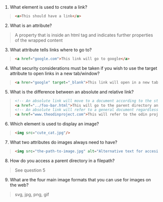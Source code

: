 1. What element is used to create a link?
> ```html
> <a>This should have a link</a>
> ```
2. What is an attribute?
> A property that is inside an html tag and indicates further properties of the wrapped content
3. What attribute tells links where to go to?
> ```html
> <a href="google.com">This link will go to google</a>
> ```
4. What security considerations must be taken if you wish to use the target attribute to open links in a new tab/window?
> ```html
> <a hrer="google" target="_blank">This link will open in a new tab</a>
> ```
5. What is the difference between an absolute and relative link?
> ```html
> <!-- An absolute link will move to a document according to the structure of the current project -->
> <a href="../foo-bar.html">This will go to the parent directory and retrieve the foo-bar document in there</a>
> <!-- An absolute link will refer to a general document regardless of the location where the browser is at -->
> <a href="www.theodinproject.com">This will refer to the odin project regardless of where this is viewed at</a>
> ```
6. Which element is used to display an image?</img>
> ```html
> <img src="cute_cat.jpg"/>
> ```
7. What two attributes do images always need to have?</img>
> ```html
> <img src="the-path-to-image.jpg" alt="Alternative text for accesibility">
> ```
8. How do you access a parent directory in a filepath?
> See question 5
9. What are the four main image formats that you can use for images on the web?
> svg, jpg, png, gif

